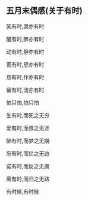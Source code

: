 ## 五月末偶感(关于有时) ##

  
笑有时,哭亦有时

醒有时,醉亦有时

动有时,静亦有时

宽有时,怒亦有时

息有时,作亦有时

留有时,流亦有时

怕只怕,怕只怕

生有时,而死之无穷

爱有时,而恨之无涯

醉有时,而梦之无期

忘有时,而忆之无边

诺有时,而反之无虞

离有时,而归之无路

有时候,有时候 


 


